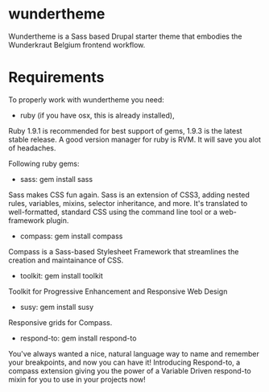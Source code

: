 wundertheme
===========

Wundertheme is a Sass based Drupal starter theme that embodies the Wunderkraut Belgium frontend workflow.

Requirements
===========
To properly work with wundertheme you need: 

- ruby (if you have osx, this is already installed), 

Ruby 1.9.1 is recommended for best support of gems, 1.9.3 is the latest stable release.
A good version manager for ruby is RVM. It will save you alot of headaches.

Following ruby gems:

- sass: gem install sass

Sass makes CSS fun again. Sass is an extension of CSS3, 
adding nested rules, variables, mixins, selector inheritance, and more. 
It's translated to well-formatted, standard CSS using the command line tool or a web-framework plugin.

- compass: gem install compass

Compass is a Sass-based Stylesheet Framework that streamlines the creation and maintainance of CSS.

- toolkit: gem install toolkit

Toolkit for Progressive Enhancement and Responsive Web Design

- susy: gem install susy

Responsive grids for Compass.

- respond-to: gem install respond-to

You've always wanted a nice, natural language way to name and remember your breakpoints, and now you can have it! Introducing Respond-to, a compass extension giving you the power of a Variable Driven respond-to mixin for you to use in your projects now!
